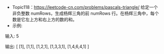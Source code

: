  * Topic118：https://leetcode-cn.com/problems/pascals-triangle/
给定一个非负整数 numRows，生成杨辉三角的前 numRows 行。在杨辉三角中，每个数是它左上方和右上方的数的和。
 * 示例:
 
输入: 5

输出:
[
     [1],
    [1,1],
   [1,2,1],
  [1,3,3,1],
 [1,4,6,4,1]
]